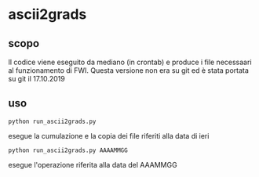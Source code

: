 # ascii2grads
## scopo
Il codice viene eseguito da mediano (in crontab) e produce i file necessaari al funzionamento di FWI.
Questa versione non era su git ed è stata portata su git il 17.10.2019

## uso
```
python run_ascii2grads.py
```
esegue la cumulazione e la copia dei file riferiti alla data di ieri
```
python run_ascii2grads.py AAAAMMGG
```
esegue l'operazione riferita alla data del AAAMMGG

